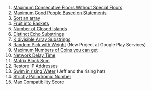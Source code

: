 1. [Maximum Consecutive Floors Without Special Floors](https://leetcode.com/problems/maximum-consecutive-floors-without-special-floors/submissions/888044962/)
2. [Maximum Good People Based on Statements](https://leetcode.com/problems/maximum-good-people-based-on-statements/submissions/887578880/)
3. [Sort an array](https://leetcode.com/problems/sort-an-array/submissions/882906826/)
4. [Fruit into Baskets](https://leetcode.com/problems/fruit-into-baskets/submissions/883707155/)
5. [Number of Closed Islands](https://leetcode.com/problems/number-of-closed-islands/submissions/888794872/)
6. [Distinct Echo Substrings](https://leetcode.com/problems/distinct-echo-substrings/submissions/888799145/)
7. [K divisible Array Substrings](https://leetcode.com/problems/k-divisible-elements-subarrays/submissions/888085173/)
8. [Random Pick with Weight](https://leetcode.com/problems/random-pick-with-weight/submissions/883069905/) (New Project at Google Play Services)
9. [Maximum Numbers of Coins you can get](https://leetcode.com/problems/maximum-number-of-coins-you-can-get/submissions/888077013/)
10. [Network Delay Time](https://leetcode.com/problems/network-delay-time/submissions/883257526/)
11. [Matrix Block Sum](https://leetcode.com/problems/matrix-block-sum/submissions/888053352/)
12. [Restore IP Addresses](https://leetcode.com/problems/restore-ip-addresses/submissions/882183296/)
13. [Swim in rising Water](https://leetcode.com/problems/swim-in-rising-water/submissions/888080738/) (Jeff and the rising hat)
14. [Strictly Palindromic Number](https://leetcode.com/problems/strictly-palindromic-number/submissions/887609259/)
15. [Max Compatibility Score](https://leetcode.com/problems/maximum-compatibility-score-sum/submissions/888153117/)
